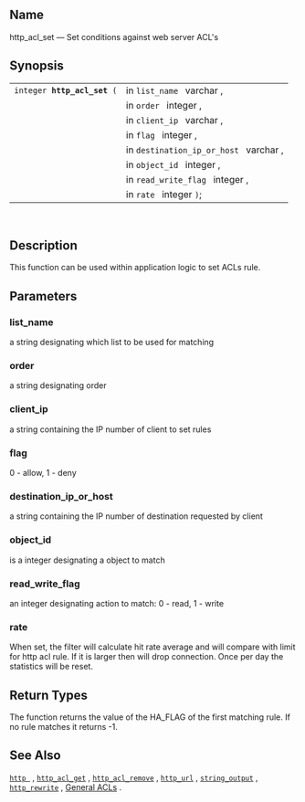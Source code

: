 <div>

<div>

</div>

<div>

## Name

http_acl_set — Set conditions against web server ACL's

</div>

<div>

## Synopsis

<div>

|                                  |                                        |
|----------------------------------|----------------------------------------|
| `integer `**`http_acl_set`**` (` | in `list_name ` varchar ,              |
|                                  | in `order ` integer ,                  |
|                                  | in `client_ip ` varchar ,              |
|                                  | in `flag ` integer ,                   |
|                                  | in `destination_ip_or_host ` varchar , |
|                                  | in `object_id ` integer ,              |
|                                  | in `read_write_flag ` integer ,        |
|                                  | in `rate ` integer `)`;                |

<div>

 

</div>

</div>

</div>

<div>

## Description

This function can be used within application logic to set ACLs rule.

</div>

<div>

## Parameters

<div>

### list_name

a string designating which list to be used for matching

</div>

<div>

### order

a string designating order

</div>

<div>

### client_ip

a string containing the IP number of client to set rules

</div>

<div>

### flag

0 - allow, 1 - deny

</div>

<div>

### destination_ip_or_host

a string containing the IP number of destination requested by client

</div>

<div>

### object_id

is a integer designating a object to match

</div>

<div>

### read_write_flag

an integer designating action to match: 0 - read, 1 - write

</div>

<div>

### rate

When set, the filter will calculate hit rate average and will compare
with limit for http acl rule. If it is larger then will drop connection.
Once per day the statistics will be reset.

</div>

</div>

<div>

## Return Types

The function returns the value of the HA_FLAG of the first matching
rule. If no rule matches it returns -1.

</div>

<div>

## See Also

<a href="fn_http.html" class="link" title="http"><code
class="function">http </code></a> ,
<a href="fn_http_acl_get.html" class="link" title="http_acl_get"><code
class="function">http_acl_get</code></a> ,
<a href="fn_http_acl_remove.html" class="link"
title="http_acl_remove"><code
class="function">http_acl_remove</code></a> ,
<a href="fn_http_url.html" class="link" title="http_url"><code
class="function">http_url</code></a> ,
<a href="fn_string_output.html" class="link" title="string_output"><code
class="function">string_output</code></a> ,
<a href="fn_http_rewrite.html" class="link" title="http_rewrite"><code
class="function">http_rewrite</code></a> ,
<a href="wsacl.html#wsaclgenpurpacl" class="link"
title="14.2.1. General purpose ACLs">General ACLs</a> .

</div>

</div>
